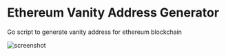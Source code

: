 # Ethereum Vanity Address Generator
Go script to generate vanity address for ethereum blockchain

![screenshot](https://i.imgur.com/5U07uCe.png)
